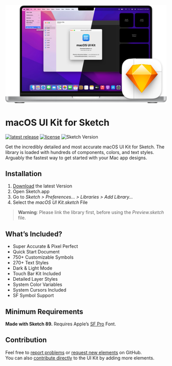 ![Preview](/.images/repo-banner.png)

# macOS UI Kit for Sketch
[![latest release](https://img.shields.io/github/release/alexkaessner/macOS-UI-Kit.svg)](https://github.com/alexkaessner/macOS-UI-Kit/releases/latest) [![license](https://img.shields.io/github/license/alexkaessner/macOS-UI-Kit.svg)](https://github.com/alexkaessner/macOS-UI-Kit/blob/master/LICENSE) ![Sketch Version](https://img.shields.io/badge/Sketch-v89%20or%20newer-f7b500?logo=sketch)

Get the incredibly detailed and most accurate macOS UI Kit for Sketch. The library is loaded with hundreds of components, colors, and text styles. Arguably the fastest way to get started with your Mac app designs.

## Installation
1. [Download](https://github.com/alexkaessner/macOS-UI-Kit/releases/latest/download/macOS-UI-Kit.zip) the latest Version
2. Open Sketch.app
3. Go to _Sketch > Preferences… > Libraries > Add Library…_
4. Select the _macOS UI Kit.sketch_ File

> **Warning**: Please link the library first, before using the _Preview.sketch_ file.

## What’s Included?
- Super Accurate & Pixel Perfect
- Quick Start Document
- 750+ Customizable Symbols
- 270+ Text Styles
- Dark & Light Mode
- Touch Bar Kit Included
- Detailed Layer Styles
- System Color Variables
- System Cursors Included
- SF Symbol Support

## Minimum Requirements
**Made with Sketch 89.** Requires Apple’s [SF Pro](https://developer.apple.com/fonts/) Font.

## Contribution
Feel free to [report problems](https://github.com/alexkaessner/macOS-UI-Kit/issues) or [request new elements](https://github.com/alexkaessner/macOS-UI-Kit/discussions) on GitHub.  
You can also [contribute directly](https://github.com/alexkaessner/macOS-UI-Kit/wiki/Contribute) to the UI Kit by adding more elements.